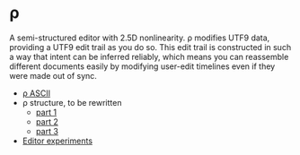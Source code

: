 # ρ
A semi-structured editor with 2.5D nonlinearity. ρ modifies UTF9 data, providing a UTF9 edit trail as you do so. This edit trail is constructed in such a way that intent can be inferred reliably, which means you can reassemble different documents easily by modifying user-edit timelines even if they were made out of sync.

+ [ρ ASCII](rho-ascii.md)
+ ρ structure, to be rewritten
  + [part 1](rho-structure1.md)
  + [part 2](rho-structure2.md)
  + [part 3](rho-structure3.md)
+ [Editor experiments](../dev/editor-experiments.md)
